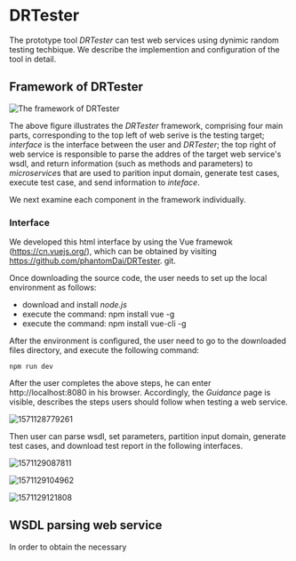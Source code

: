 # DRTester

The prototype tool *DRTester* can test web services using dynimic random testing techbique. We describe the implemention and configuration of the tool in detail.

## Framework of DRTester



![The framework of DRTester](C:\Users\phant\Documents\public4drt\DRTester\微信图片_20191015160944.png)

The above figure illustrates the *DRTester* framework, comprising four main parts, corresponding to the top left of web serive is the testing target; *interface* is the interface between the user and *DRTester*; the top right of web service is responsible to parse the addres of the target web service's wsdl, and return information (such as methods and parameters) to *microservice*s that are used to parition input domain, generate test cases, execute test case, and send information to *inteface*. 



 We next examine each component in the framework individually.

### Interface



 We developed this html interface by using the Vue framewok (https://cn.vuejs.org/), which can be obtained by visiting https://github.com/phantomDai/DRTester.
git. 

Once downloading the source code, the user needs to set up the local environment as follows:

- download and install *node.js*
- execute the command: npm install vue -g 
- execute the command: npm install vue-cli -g

After the environment is configured, the user need to go to the downloaded files directory, and execute the following command:

```
npm run dev
```

After the user completes the above steps, he can enter http://localhost:8080 in his browser. Accordingly, the *Guidance* page is visible, describes the steps users  should follow when testing a web service.

![1571128779261](C:\Users\phant\AppData\Roaming\Typora\typora-user-images\1571128779261.png)

Then user can parse wsdl, set parameters, partition input domain, generate test cases, and download test report in the following interfaces.

![1571129087811](C:\Users\phant\AppData\Roaming\Typora\typora-user-images\1571129087811.png)

![1571129104962](C:\Users\phant\AppData\Roaming\Typora\typora-user-images\1571129104962.png)

![1571129121808](C:\Users\phant\AppData\Roaming\Typora\typora-user-images\1571129121808.png)

## WSDL parsing web service 

In order to obtain the necessary 